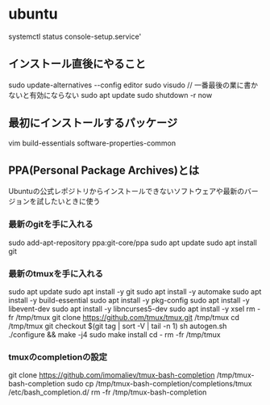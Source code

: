 # ubuntu

systemctl status console-setup.service'

## インストール直後にやること

sudo update-alternatives --config editor
sudo visudo                               // 一番最後の業に書かないと有効にならない
sudo apt update
sudo shutdown -r now

## 最初にインストールするパッケージ

vim
build-essentials
software-properties-common

## PPA(Personal Package Archives)とは

Ubuntuの公式レポジトリからインストールできないソフトウェアや最新のバージョンを試したいときに使う

### 最新のgitを手に入れる

sudo add-apt-repository ppa:git-core/ppa
sudo apt update
sudo apt install git

### 最新のtmuxを手に入れる

sudo apt update
sudo apt install -y git
sudo apt install -y automake
sudo apt install -y build-essential
sudo apt install -y pkg-config
sudo apt install -y libevent-dev
sudo apt install -y libncurses5-dev
sudo apt install -y xsel
rm -fr /tmp/tmux
git clone https://github.com/tmux/tmux.git /tmp/tmux
cd /tmp/tmux
git checkout $(git tag | sort -V | tail -n 1)
sh autogen.sh
./configure && make -j4
sudo make install
cd -
rm -fr /tmp/tmux

### tmuxのcompletionの設定

git clone https://github.com/imomaliev/tmux-bash-completion /tmp/tmux-bash-completion
sudo cp /tmp/tmux-bash-completion/completions/tmux /etc/bash_completion.d/
rm -fr /tmp/tmux-bash-completion
